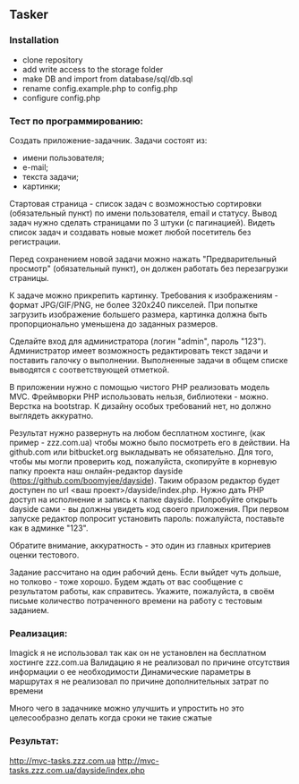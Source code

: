 ## Tasker

### Installation
- clone repository
- add write access to the storage folder
- make DB and import from database/sql/db.sql
- rename config.example.php to config.php
- configure config.php

### Тест по программированию:

Создать приложение-задачник.
Задачи состоят из:
- имени пользователя;
- е-mail;
- текста задачи;
- картинки;

Стартовая страница - список задач с возможностью сортировки (обязательный пункт) по имени пользователя, email и статусу. Вывод задач нужно сделать страницами по 3 штуки (с пагинацией). Видеть список задач и создавать новые может любой посетитель без регистрации. 

Перед сохранением новой задачи можно нажать "Предварительный просмотр" (обязательный пункт), он должен работать без перезагрузки страницы. 

К задаче можно прикрепить картинку. Требования к изображениям - формат JPG/GIF/PNG, не более 320х240 пикселей. При попытке загрузить изображение большего размера, картинка должна быть пропорционально уменьшена до заданных размеров.

Сделайте вход для администратора (логин "admin", пароль "123"). Администратор имеет возможность редактировать текст задачи и поставить галочку о выполнении. Выполненные задачи в общем списке выводятся с соответствующей отметкой.

В приложении нужно с помощью чистого PHP реализовать модель MVC. Фреймворки PHP использовать нельзя, библиотеки - можно. Верстка на bootstrap. К дизайну особых требований нет, но должно выглядеть аккуратно.

Результат нужно развернуть на любом бесплатном хостинге, (как пример - zzz.com.ua) чтобы можно было посмотреть его в действии. На github.com или bitbucket.org выкладывать не обязательно.
Для того, чтобы мы могли проверить код, пожалуйста, скопируйте в корневую папку проекта наш онлайн-редактор dayside (https://github.com/boomyjee/dayside). Таким образом редактор будет доступен по url <ваш проект>/dayside/index.php. Нужно дать PHP доступ на исполнение и запись к папке dayside. Попробуйте открыть dayside сами - вы должны увидеть код своего приложения. При первом запуске редактор попросит установить пароль: пожалуйста, поставьте как в админке "123".

Обратите внимание, аккуратность - это один из главных критериев оценки тестового.

Задание рассчитано на один рабочий день. Если выйдет чуть дольше, но толково - тоже хорошо. Будем ждать от вас сообщение с результатом работы, как справитесь. Укажите, пожалуйста, в своём письме количество потраченного времени на работу с тестовым заданием. 

### Реализация:
Imagick я не использовал так как он не установлен на бесплатном хостинге zzz.com.ua
Валидацию я не реализовал по причине отсутствия информации о ее необходимости
Динамические параметры в маршрутах я не реализовал по причине дополнительных затрат по времени

Много чего в задачнике можно улучшить и упростить но это целесообразно делать когда сроки не такие сжатые

### Результат:
http://mvc-tasks.zzz.com.ua
http://mvc-tasks.zzz.com.ua/dayside/index.php
